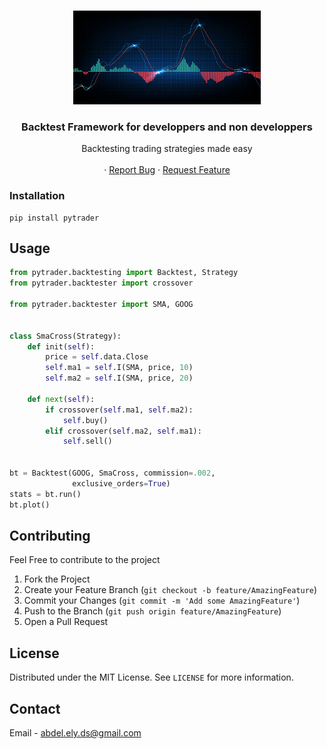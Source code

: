 


<!-- PROJECT LOGO -->
<br />
<p align="center">
  <a href="https://github.com/abdel-ely-ds/trading-pytradere">
    <img src="logo.png" alt="Logo" width="300" height="150">
  </a>

  <h3 align="center">Backtest Framework for developpers and non developpers</h3>

  <p align="center">
    Backtesting trading strategies made easy
    <br />
    <br />
    ·
    <a href="https://github.com/abdel-ely-ds/trading-pytrader/issues">Report Bug</a>
    ·
    <a href="https://github.com/abdel-ely-ds/trading-pytrader/issues">Request Feature</a>
  </p>
</p>

### Installation

```
pip install pytrader
   ```



<!-- USAGE EXAMPLES -->
## Usage

```python
from pytrader.backtesting import Backtest, Strategy
from pytrader.backtester import crossover

from pytrader.backtester import SMA, GOOG


class SmaCross(Strategy):
    def init(self):
        price = self.data.Close
        self.ma1 = self.I(SMA, price, 10)
        self.ma2 = self.I(SMA, price, 20)

    def next(self):
        if crossover(self.ma1, self.ma2):
            self.buy()
        elif crossover(self.ma2, self.ma1):
            self.sell()


bt = Backtest(GOOG, SmaCross, commission=.002,
              exclusive_orders=True)
stats = bt.run()
bt.plot()

   ```

<!-- CONTRIBUTING -->
## Contributing

Feel Free to contribute to the project

1. Fork the Project
2. Create your Feature Branch (`git checkout -b feature/AmazingFeature`)
3. Commit your Changes (`git commit -m 'Add some AmazingFeature'`)
4. Push to the Branch (`git push origin feature/AmazingFeature`)
5. Open a Pull Request



<!-- LICENSE -->
## License

Distributed under the MIT License. See `LICENSE` for more information.



<!-- CONTACT -->
## Contact

Email - abdel.ely.ds@gmail.com

